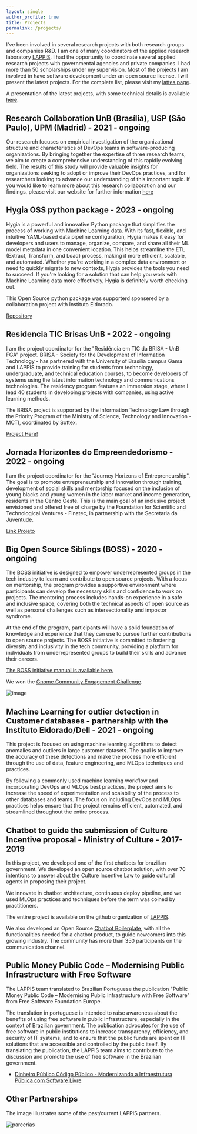 ```yaml
---
layout: single
author_profile: true
title: Projects
permalink: /projects/
---
```



I've been involved in several research projects with both research groups and companies R&D. I am one of many coordinators of the applied research laboratory [LAPPIS](https://lappis-unb.github.io/lappis.rocks/). I had the opportunity to coordinate several applied research projects with governmental agencies and private companies. I had more than 50 scholarships  under my supervision. Most of the projects I am involved in have software development under an open source license. I will present the latest projects. For the complete list, please visit my [lattes page](http://lattes.cnpq.br/2831991076751452). 

A presentation of the latest projects, with some technical details is available [here](https://docs.google.com/presentation/d/1ywrszF-efFiFrmqVJ8JGCpr19EHfh0M5C8ZZ8fmL8x8/edit?usp=sharing).


## Research Collaboration UnB (Brasília), USP (São Paulo), UPM (Madrid) - 2021 - ongoing

Our research focuses on empirical investigation of the organizational structure and characteristics of DevOps teams in software-producing organizations. By bringing together the expertise of three research teams, we aim to create a comprehensive understanding of this rapidly evolving field. The results of this study will provide valuable insights for organizations seeking to adopt or improve their DevOps practices, and for researchers looking to advance our understanding of this important topic. If you would like to learn more about this research collaboration and our findings, please visit our website for further information [here](https://jdiazfernandez.github.io/devops_taxonomies.github.io/)

## Hygia OSS python package - 2023 - ongoing

Hygia is a powerful and innovative Python package that simplifies the process of working with Machine Learning data. With its fast, flexible, and intuitive YAML-based data pipeline configuration, Hygia makes it easy for developers and users to manage, organize, compare, and share all their ML model metadata in one convenient location. This helps streamline the ETL (Extract, Transform, and Load) process, making it more efficient, scalable, and automated. Whether you're working in a complex data environment or need to quickly migrate to new contexts, Hygia provides the tools you need to succeed. If you're looking for a solution that can help you work with Machine Learning data more effectively, Hygia is definitely worth checking out.

This Open Source python package was supporterd sponsered by a collaboration project with Instituto Eldorado.

[Repository](https://github.com/hygia-org/hygia)

## Residencia TIC Brisas UnB - 2022 - ongoing


I am the project coordinator for the "Residência em TIC da BRISA - UnB FGA" project. BRISA - Society for the Development of Information Technology - has partnered with the University of Brasília campus Gama and LAPPIS to provide training for students from technology, undergraduate, and technical education courses, to become developers of systems using the latest information technology and communications technologies. The residency program features an immersion stage, where I lead 40 students in developing projects with companies, using active learning methods.

The BRISA project is supported by the Information Technology Law through the Priority Program of the Ministry of Science, Technology and Innovation - MCTI, coordinated by Softex.

[Project Here!](https://residenciaticbrisa.github.io/landing_page/)

## Jornada Horizontes do Empreendedorismo - 2022 - ongoing


I am the project coordinator for the "Journey Horizons of Entrepreneurship". The goal is to promote entrepreneurship and innovation through training, development of social skills and mentorship focused on the inclusion of young blacks and young women in the labor market and income generation, residents in the Centro Oeste. This is the main goal of an inclusive project envisioned and offered free of charge by the Foundation for Scientific and Technological Ventures - Finatec, in partnership with the Secretaria da Juventude.

[Link Projeto](http://jhe.finatec.org.br/site/)

## Big Open Source Siblings (BOSS) - 2020 - ongoing


The BOSS initiative is designed to empower underrepresented groups in the tech industry to learn and contribute to open source projects. With a focus on mentorship, the program provides a supportive environment where participants can develop the necessary skills and confidence to work on projects. The mentoring process includes hands-on experience in a safe and inclusive space, covering both the technical aspects of open source as well as personal challenges such as intersectionality and impostor syndrome.

At the end of the program, participants will have a solid foundation of knowledge and experience that they can use to pursue further contributions to open source projects. The BOSS initiative is committed to fostering diversity and inclusivity in the tech community, providing a platform for individuals from underrepresented groups to build their skills and advance their careers.

[The BOSS initiative manual is available here.](https://github.com/BOSS-BigOpenSourceSibling/BigSibling/blob/main/gnome_challenge/phase3/BOSS%20-%20final%20final.pdf)

We won the [Gnome Community Engagement Challenge](https://www.gnome.org/challenge/winners/).


![image](/images/BadgesPhaseThreeWinner.png)



## Machine Learning for outlier detection in Customer databases - partnership with the Instituto Eldorado/Dell - 2021 - ongoing

This project is focused on using machine learning algorithms to detect anomalies and outliers in large customer datasets. The goal is to improve the accuracy of these detections and make the process more efficient through the use of data, feature engineering, and MLOps techniques and practices.

By following a commonly used machine learning workflow and incorporating DevOps and MLOps best practices, the project aims to increase the speed of experimentation and scalability of the process to other databases and teams. The focus on including DevOps and MLOps practices helps ensure that the project remains efficient, automated, and streamlined throughout the entire process.



## Chatbot to guide the submission of Culture Incentive proposal - Ministry of Culture - 2017-2019

In this project, we developed one of the first chatbots for brazilian government. We developed an open source chatbot solution, with over 70 intentions to answer about the Culture Incentive Law to guide cultural agents in proposing their project.

We innovate in chatbot architecture, continuous deploy pipeline, and we used MLOps practices and techniques before the term was coined by practitioners. 

The entire project is available on the github organization of [LAPPIS](https://github.com/lappis-unb).

We also developed an Open Source  [Chatbot Boilerplate](https://github.com/lappis-unb/rasa-ptbr-boilerplate), with all the functionalities needed for a chatbot product, to guide newcomers into this growing industry. The community has more than 350 participants on the communication channel.



## Public Money Public Code – Modernising Public Infrastructure with Free Software

The LAPPIS team translated to Brazilian Portuguese the publication  "Public Money Public Code – Modernising Public Infrastructure with Free Software" from Free Software Foundation Europe.

The translation in portuguese is intended to raise awareness about the benefits of using free software in public infrastructure, especially in the context of Brazilian government. The publication advocates for the use of free software in public institutions to increase transparency, efficiency, and security of IT systems, and to ensure that the public funds are spent on IT solutions that are accessible and controlled by the public itself. By translating the publication, the LAPPIS team aims to contribute to the discussion and promote the use of free software in the Brazilian government.

- [Dinheiro Público Código Público - Modernizando a Infraestrutura Pública com Software Livre](https://download.fsfe.org/campaigns/pmpc/PMPC-Modernising-with-Free-Software.pt_br.pdf)


## Other Partnerships

The image illustrates some of the past/current LAPPIS partners.

![parcerias](/images/parcerias.png)

